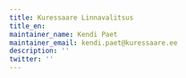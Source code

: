 ```yaml
---
title: Kuressaare Linnavalitsus
title_en:
maintainer_name: Kendi Paet
maintainer_email: kendi.paet@kuressaare.ee
description: ''
twitter: ''
---
```

